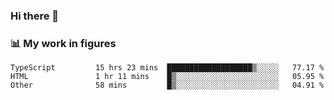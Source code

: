 ### Hi there 👋

### 📊 My work in figures

<!--START_SECTION:waka-->

```text
TypeScript         15 hrs 23 mins  ███████████████████▒░░░░░   77.17 %
HTML               1 hr 11 mins    █▒░░░░░░░░░░░░░░░░░░░░░░░   05.95 %
Other              58 mins         █▒░░░░░░░░░░░░░░░░░░░░░░░   04.91 %
```

<!--END_SECTION:waka-->
